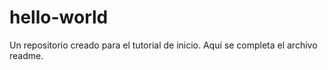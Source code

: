 # hello-world
Un repositorio creado para el tutorial de inicio.
Aquí se completa el archivo readme.
